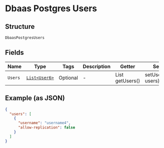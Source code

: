 
# Dbaas Postgres Users

## Structure

`DbaasPostgresUsers`

## Fields

| Name | Type | Tags | Description | Getter | Setter |
|  --- | --- | --- | --- | --- | --- |
| `Users` | [`List<User6>`](../../doc/models/user-6.md) | Optional | - | List<User6> getUsers() | setUsers(List<User6> users) |

## Example (as JSON)

```json
{
  "users": [
    {
      "username": "username4",
      "allow-replication": false
    }
  ]
}
```

